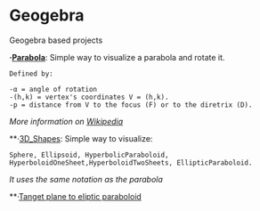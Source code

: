 # Geogebra
Geogebra based projects

**·[Parabola](https://www.geogebra.org/graphing/rzgkaw2m)**: Simple way to visualize a parabola and rotate it.
  
    Defined by:
  
    -α = angle of rotation
    -(h,k) = vertex's coordinates V = (h,k).
    -p = distance from V to the focus (F) or to the diretrix (D).
  
  *More information on [Wikipedia](https://en.wikipedia.org/wiki/Parabola)*


**·[3D_Shapes](https://www.geogebra.org/3d/cjwuydqx): Simple way to visualize:
    
    Sphere, Ellipsoid, HyperbolicParaboloid,
    HyperboloidOneSheet,HyperboloidTwoSheets, EllipticParaboloid.
    
  *It uses the same notation as the parabola*
  
**·[Tanget plane to eliptic paraboloid](https://www.geogebra.org/3d/s4kmvmvf)
    
